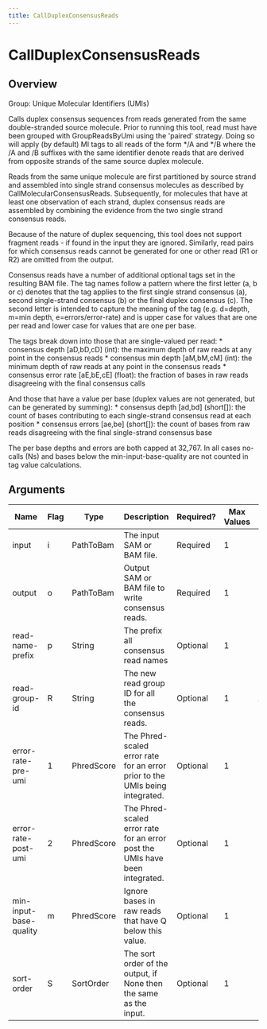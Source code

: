 ```yaml
---
title: CallDuplexConsensusReads
---
```


# CallDuplexConsensusReads

## Overview
Group: Unique Molecular Identifiers (UMIs)

Calls duplex consensus sequences from reads generated from the same double-stranded source molecule. Prior
to running this tool, read must have been grouped with GroupReadsByUmi using the 'paired' strategy. Doing
so will apply (by default) MI tags to all reads of the form */A and */B where the /A and /B suffixes
with the same identifier denote reads that are derived from opposite strands of the same source duplex molecule.

Reads from the same unique molecule are first partitioned by source strand and assembled into single
strand consensus molecules as described by CallMolecularConsensusReads.  Subsequently, for molecules that
have at least one observation of each strand, duplex consensus reads are assembled by combining the evidence
from the two single strand consensus reads.

Because of the nature of duplex sequencing, this tool does not support fragment reads - if found in the
input they are ignored.  Similarly, read pairs for which consensus reads cannot be generated for one or
other read (R1 or R2) are omitted from the output.

Consensus reads have a number of additional optional tags set in the resulting BAM file.  The tag names follow
a pattern where the first letter (a, b or c) denotes that the tag applies to the first single strand consensus (a),
second single-strand consensus (b) or the final duplex consensus (c).  The second letter is intended to capture
the meaning of the tag (e.g. d=depth, m=min depth, e=errors/error-rate) and is upper case for values that are
one per read and lower case for values that are one per base.

The tags break down into those that are single-valued per read:
    * consensus depth      [aD,bD,cD] (int): the maximum depth of raw reads at any point in the consensus reads
    * consensus min depth  [aM,bM,cM] (int): the minimum depth of raw reads at any point in the consensus reads
    * consensus error rate [aE,bE,cE] (float): the fraction of bases in raw reads disagreeing with the final consensus calls

And those that have a value per base (duplex values are not generated, but can be generated by summing):
    * consensus depth  [ad,bd] (short[]): the count of bases contributing to each single-strand consensus read at each position
    * consensus errors [ae,be] (short[]): the count of bases from raw reads disagreeing with the final single-strand consensus base

The per base depths and errors are both capped at 32,767. In all cases no-calls (Ns) and bases below the
min-input-base-quality are not counted in tag value calculations.

## Arguments

|Name|Flag|Type|Description|Required?|Max Values|Default Values|
|----|----|----|-----------|---------|----------|--------------|
|input|i|PathToBam|The input SAM or BAM file.|Required|1||
|output|o|PathToBam|Output SAM or BAM file to write consensus reads.|Required|1||
|read-name-prefix|p|String|The prefix all consensus read names|Optional|1||
|read-group-id|R|String|The new read group ID for all the consensus reads.|Optional|1|A|
|error-rate-pre-umi|1|PhredScore|The Phred-scaled error rate for an error prior to the UMIs being integrated.|Optional|1|45|
|error-rate-post-umi|2|PhredScore|The Phred-scaled error rate for an error post the UMIs have been integrated.|Optional|1|40|
|min-input-base-quality|m|PhredScore|Ignore bases in raw reads that have Q below this value.|Optional|1|10|
|sort-order|S|SortOrder|The sort order of the output, if None then the same as the input.|Optional|1|queryname|

